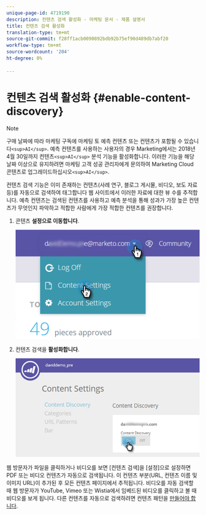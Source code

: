 ```yaml
---
unique-page-id: 4719190
description: 컨텐츠 검색 활성화 - 마케팅 문서 - 제품 설명서
title: 컨텐츠 검색 활성화
translation-type: tm+mt
source-git-commit: f28ff1acb0090892bdb92b75ef90d489db7abf20
workflow-type: tm+mt
source-wordcount: '204'
ht-degree: 0%

---
```



# 컨텐츠 검색 활성화 {#enable-content-discovery}

>[!NOTE]
>
>구매 날짜에 따라 마케팅 구독에 마케팅 토 예측 컨텐츠 또는 컨텐츠가 포함될 수 있습니다`<sup>AI</sup>`. 예측 컨텐츠를 사용하는 사용자의 경우 Marketing에서는 2018년 4월 30일까지 컨텐츠`<sup>AI</sup>` 분석 기능을 활성화합니다. 이러한 기능을 해당 날짜 이상으로 유지하려면 마케팅 고객 성공 관리자에게 문의하여 Marketing Cloud 콘텐츠로 업그레이드하십시오`<sup>AI</sup>`.

컨텐츠 검색 기능은 이미 존재하는 컨텐츠(사례 연구, 블로그 게시물, 비디오, 보도 자료 등)를 자동으로 검색하여 태그합니다 웹 사이트에서 이러한 자료에 대한 뷰 수를 추적합니다.  예측 컨텐츠는 검색된 컨텐츠를 사용하고 예측 분석을 통해 성과가 가장 높은 컨텐츠가 무엇인지 파악하고 적합한 사람에게 가장 적합한 컨텐츠를 권장합니다.

1. 콘텐츠 **설정으로 이동합니다**.

   ![](assets/settings-dropdown-hand.png)

1. 컨텐츠 검색을 **활성화합니다**.

   ![](assets/content-discovery-on-hand.png)

웹 방문자가 파일을 클릭하거나 비디오를 보면 [컨텐츠 검색]을 [설정]으로 설정하면 PDF 또는 비디오 컨텐츠가 자동으로 검색됩니다. 이 컨텐츠 부분(URL, 컨텐츠 이름 및 이미지 URL)이 추가된 후 모든 컨텐츠 페이지에서 추적됩니다. 비디오를 자동 검색할 때 웹 방문자가 YouTube, Vimeo 또는 Wistia에서 임베드된 비디오를 클릭하고 볼 때 비디오를 보게 됩니다. 다른 컨텐츠를 자동으로 검색하려면 컨텐츠 패턴을 [만들어야 합니다](create-content-patterns.md).
